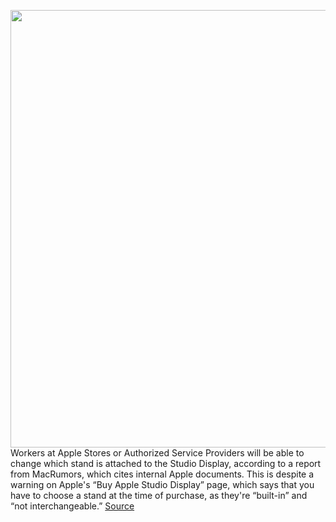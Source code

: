 <img src='https://cdn.vox-cdn.com/thumbor/XTd2gFNaf0CADrj4V1HX6_nNByI=/0x0:2040x1361/1200x800/filters:focal(690x380:1016x706)/cdn.vox-cdn.com/uploads/chorus_image/image/70653667/bfarsace_171212_5072_0072.0.jpg' width='700px' /><br/>
Workers at Apple Stores or Authorized Service Providers will be able to change which stand is attached to the Studio Display, according to a report from MacRumors, which cites internal Apple documents. This is despite a warning on Apple's “Buy Apple Studio Display” page, which says that you have to choose a stand at the time of purchase, as they're “built-in” and “not interchangeable.”
<a href='https://www.theverge.com/2022/3/21/22989517/apple-store-studio-display-interchangeable-stand-replacement-repair-service'> Source <a/>